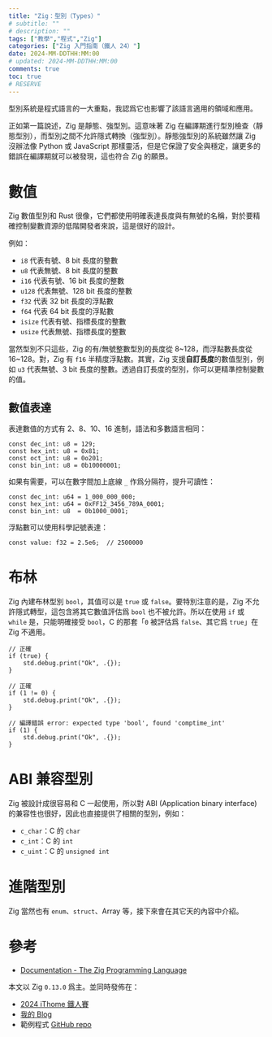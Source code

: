 ```yaml
---
title: "Zig：型別（Types）"
# subtitle: ""
# description: ""
tags: ["教學","程式","Zig"]
categories: ["Zig 入門指南（鐵人 24）"]
date: 2024-MM-DDTHH:MM:00
# updated: 2024-MM-DDTHH:MM:00
comments: true
toc: true
# RESERVE
---
```


型別系統是程式語言的一大重點，我認爲它也影響了該語言適用的領域和應用。

<!-- more -->

正如第一篇說述，Zig 是靜態、強型別。這意味著 Zig 在編譯期進行型別檢查（靜態型別），而型別之間不允許隱式轉換（強型別）。靜態強型別的系統雖然讓 Zig 沒辦法像 Python 或 JavaScript 那樣靈活，但是它保證了安全與穩定，讓更多的錯誤在編譯期就可以被發現，這也符合 Zig 的願景。

# 數值

Zig 數值型別和 Rust 很像，它們都使用明確表達長度與有無號的名稱，對於要精確控制變數資源的低階開發者來說，這是很好的設計。

例如：

- `i8` 代表有號、8 bit 長度的整數
- `u8` 代表無號、8 bit 長度的整數
- `i16` 代表有號、16 bit 長度的整數
- `u128` 代表無號、128 bit 長度的整數
- `f32` 代表 32 bit 長度的浮點數
- `f64` 代表 64 bit 長度的浮點數
- `isize` 代表有號、指標長度的整數
- `usize` 代表無號、指標長度的整數

當然型別不只這些，Zig 的有/無號整數型別的長度從 8~128，而浮點數長度從 16~128。對，Zig 有 `f16` 半精度浮點數。其實，Zig 支援**自訂長度**的數值型別，例如 `u3` 代表無號、3 bit 長度的整數。透過自訂長度的型別，你可以更精準控制變數的值。

## 數值表達

表達數值的方式有 2、8、10、16 進制，語法和多數語言相同：

```zig
const dec_int: u8 = 129;
const hex_int: u8 = 0x81;
const oct_int: u8 = 0o201;
const bin_int: u8 = 0b10000001;
```

如果有需要，可以在數字間加上底線 `_` 作爲分隔符，提升可讀性：

```zig
const dec_int: u64 = 1_000_000_000;
const hex_int: u64 = 0xFF12_3456_789A_0001;
const bin_int: u8  = 0b1000_0001;
```

浮點數可以使用科學記號表達：

```zig
const value: f32 = 2.5e6;  // 2500000
```

# 布林

Zig 內建布林型別 `bool`，其值可以是 `true` 或 `false`。要特別注意的是，Zig 不允許隱式轉型，這包含將其它數值評估爲 `bool` 也不被允許。所以在使用 `if` 或 `while` 是，只能明確接受 `bool`，C 的那套「`0` 被評估爲 `false`、其它爲 `true`」在 Zig 不適用。

```zig
// 正確
if (true) {
    std.debug.print("Ok", .{});
}

// 正確
if (1 != 0) {
    std.debug.print("Ok", .{});
}

// 編譯錯誤 error: expected type 'bool', found 'comptime_int'
if (1) {
    std.debug.print("Ok", .{});
}
```

# ABI 兼容型別

Zig 被設計成很容易和 C 一起使用，所以對 ABI (Application binary interface) 的兼容性也很好，因此也直接提供了相關的型別，例如：

- `c_char`：C 的 `char`
- `c_int`：C 的 `int`
- `c_uint`：C 的 `unsigned int`

# 進階型別

Zig 當然也有 `enum`、`struct`、Array 等，接下來會在其它天的內容中介紹。

# 參考

- [Documentation - The Zig Programming Language](https://ziglang.org/documentation/0.13.0/#Values)

本文以 Zig `0.13.0` 爲主。並同時發佈在：

- [2024 iThome 鐵人賽](https://ithelp.ithome.com.tw/users/20151756/ironman/7460)
- [我的 Blog](https://ziteh.github.io/categories/Zig-入門指南（鐵人-24）/)
- 範例程式 [GitHub repo](https://github.com/ziteh/zig-learn-it24)
